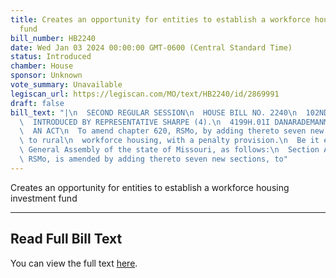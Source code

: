 ```yaml
---
title: Creates an opportunity for entities to establish a workforce housing investment
  fund
bill_number: HB2240
date: Wed Jan 03 2024 00:00:00 GMT-0600 (Central Standard Time)
status: Introduced
chamber: House
sponsor: Unknown
vote_summary: Unavailable
legiscan_url: https://legiscan.com/MO/text/HB2240/id/2869991
draft: false
bill_text: "|\n  SECOND REGULAR SESSION\n  HOUSE BILL NO. 2240\n  102ND GENERAL ASSEMBLY\n\
  \  INTRODUCED BY REPRESENTATIVE SHARPE (4).\n  4199H.01I DANARADEMANMILLER,ChiefClerk\n\
  \  AN ACT\n  To amend chapter 620, RSMo, by adding thereto seven new sections relating\
  \ to rural\n  workforce housing, with a penalty provision.\n  Be it enacted by the\
  \ General Assembly of the state of Missouri, as follows:\n  Section A. Chapter 620,\
  \ RSMo, is amended by adding thereto seven new sections, to"
---
```

Creates an opportunity for entities to establish a workforce housing investment fund

---

## Read Full Bill Text

You can view the full text [here](https://legiscan.com/MO/text/HB2240/id/2869991).
